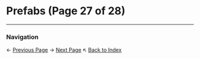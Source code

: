 # Prefabs (Page 27 of 28)

---
### Navigation
← [Previous Page](../Prefabs/page_26.md)
→ [Next Page](../Prefabs/page_28.md)
↖ [Back to Index](../README.md)

